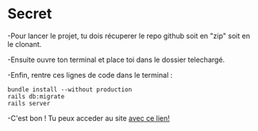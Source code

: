 # Secret


-Pour lancer le projet, tu dois récuperer le repo github soit en "zip" soit en le clonant.

-Ensuite ouvre ton terminal et place toi dans le dossier telechargé.

-Enfin, rentre ces lignes de code dans le terminal :

```
bundle install --without production
rails db:migrate
rails server
```

-C'est bon ! Tu peux acceder au site <a href="http://localhost:3000/">avec ce lien!</a>
